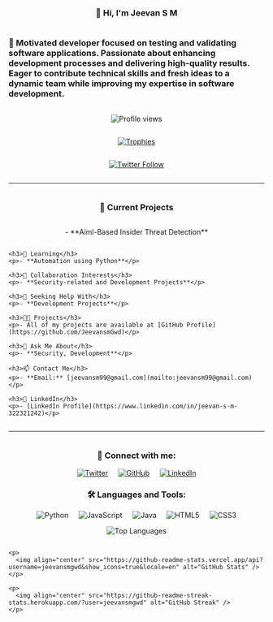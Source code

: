 <div style="display: flex; flex-direction: column; align-items: center;">
  <h3>👋 Hi, I'm Jeevan S M</h3>

  <h3>🌟 Motivated developer focused on testing and validating software applications. Passionate about enhancing development processes and delivering high-quality results. Eager to contribute technical skills and fresh ideas to a dynamic team while improving my expertise in software development.</h3>

  <p>
    <img src="https://komarev.com/ghpvc/?username=jeevansmgwd&label=Profile%20views&color=0e75b6&style=flat" alt="Profile views" />
  </p>

  <p>
    <a href="https://github.com/ryo-ma/github-profile-trophy">
      <img src="https://github-profile-trophy.vercel.app/?username=jeevansmgwd" alt="Trophies" />
    </a>
  </p>

  <p>
    <a href="https://twitter.com/jeevansm_gowda" target="_blank">
      <img src="https://img.shields.io/twitter/follow/jeevansm_gowda?logo=twitter&style=for-the-badge" alt="Twitter Follow" />
    </a>
  </p>

  <hr style="width: 100%;">

  <div style="display: flex; flex-direction: column; align-items: center;">
    <h3>🔭 Current Projects</h3>
    <p>- **Aiml-Based Insider Threat Detection**</p>

    <h3>🌱 Learning</h3>
    <p>- **Automation using Python**</p>

    <h3>👯 Collaboration Interests</h3>
    <p>- **Security-related and Development Projects**</p>

    <h3>🤝 Seeking Help With</h3>
    <p>- **Development Projects**</p>

    <h3>👨‍💻 Projects</h3>
    <p>- All of my projects are available at [GitHub Profile](https://github.com/JeevansmGwd)</p>

    <h3>💬 Ask Me About</h3>
    <p>- **Security, Development**</p>

    <h3>📫 Contact Me</h3>
    <p>- **Email:** [jeevansm99@gmail.com](mailto:jeevansm99@gmail.com)</p>

    <h3>📄 LinkedIn</h3>
    <p>- [LinkedIn Profile](https://www.linkedin.com/in/jeevan-s-m-322321242)</p>
  </div>

  <hr style="width: 100%;">

  <h3>🤝 Connect with me:</h3>
  <div style="display: flex; justify-content: center;">
    <a href="https://twitter.com/jeevansm_gowda" target="_blank">
      <img src="https://img.icons8.com/color/48/000000/twitter.png" alt="Twitter" style="margin: 0 10px;"/>
    </a>
    <a href="https://github.com/JeevansmGwd" target="_blank">
      <img src="https://img.icons8.com/material-outlined/48/000000/github.png" alt="GitHub" style="margin: 0 10px;"/>
    </a>
    <a href="https://www.linkedin.com/in/jeevan-s-m-322321242" target="_blank">
      <img src="https://img.icons8.com/color/48/000000/linkedin.png" alt="LinkedIn" style="margin: 0 10px;"/>
    </a>
    <!-- Add more social media icons as needed -->
  </div>

  <h3>🛠️ Languages and Tools:</h3>
  <div style="display: flex; flex-wrap: wrap; justify-content: center;">
    <img src="https://img.icons8.com/color/48/000000/python.png" alt="Python" style="margin: 0 10px;"/>
    <img src="https://img.icons8.com/color/48/000000/javascript.png" alt="JavaScript" style="margin: 0 10px;"/>
    <img src="https://img.icons8.com/color/48/000000/java.png" alt="Java" style="margin: 0 10px;"/>
    <img src="https://img.icons8.com/color/48/000000/html-5.png" alt="HTML5" style="margin: 0 10px;"/>
    <img src="https://img.icons8.com/color/48/000000/css3.png" alt="CSS3" style="margin: 0 10px;"/>
    <!-- Add more language/tool icons as needed -->
  </div>

  <div style="display: flex; flex-direction: column; align-items: center;">
    <p>
      <img align="center" src="https://github-readme-stats.vercel.app/api/top-langs?username=jeevansmgwd&show_icons=true&locale=en&layout=compact" alt="Top Languages" />
    </p>

    <p>
      <img align="center" src="https://github-readme-stats.vercel.app/api?username=jeevansmgwd&show_icons=true&locale=en" alt="GitHub Stats" />
    </p>

    <p>
      <img align="center" src="https://github-readme-streak-stats.herokuapp.com/?user=jeevansmgwd" alt="GitHub Streak" />
    </p>
  </div>
</div>
